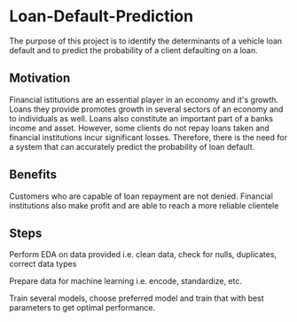 # Loan-Default-Prediction
The purpose of this project is to identify the determinants of a vehicle loan default and to predict the probability of a client defaulting on a loan.

## Motivation
Financial istitutions are an essential player in an economy and it's growth. Loans they provide promotes growth in several sectors of an economy and to individuals as well.
Loans also constitute an important part of a banks income and asset. However, some clients do not repay loans taken and financial institutions incur significant losses.
Therefore, there is the need for a system that can accurately predict the probability of loan default.

## Benefits
Customers who are capable of loan repayment are not denied.
Financial institutions also make profit and are able to reach a more reliable clientele

## Steps
Perform EDA on data provided i.e. clean data, check for nulls, duplicates, correct data types

Prepare data for machine learning i.e. encode, standardize, etc.

Train several models, choose preferred model and train that with best parameters to get optimal performance.


